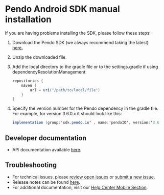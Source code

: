 # Pendo Android SDK manual installation

If you are having problems installing the SDK, please follow these steps:

1. Download the Pendo SDK (we always recommend taking the latest) <a href="https://pendo.jfrog.io/ui/native/androidx-release/manual/" target="_blank">here.</a>

2. Unzip the downloaded file.

3. Add the local directory to the gradle file or to the settings.gradle if using dependencyResolutionManagement:

    ```java
    repositories {
        maven {
            url = uri("/path/to/local/file")
        }
    } 
    ```

4. Specify the version number for the Pendo dependency in the gradle file. <br>For example, for version 3.6.0.x it should look like this: 

    ```java
    implementation (group:'sdk.pendo.io' , name:'pendoIO', version:'3.6.0.x', changing:true)
    ```

## Developer documentation

- API documentation available [here](/api-documentation/native-android-apis.md).


## Troubleshooting

- For technical issues, please [review open issues](https://github.com/pendo-io/pendo-mobile-sdk/issues) or [submit a new issue](https://github.com/pendo-io/pendo-mobile-sdk/issues).
- Release notes can be found [here](https://developers.pendo.io/category/mobile-sdk/).
- For additional documentation, visit our [Help Center Mobile Section](https://support.pendo.io/hc/en-us/categories/23324531103771-Mobile-implementation).
